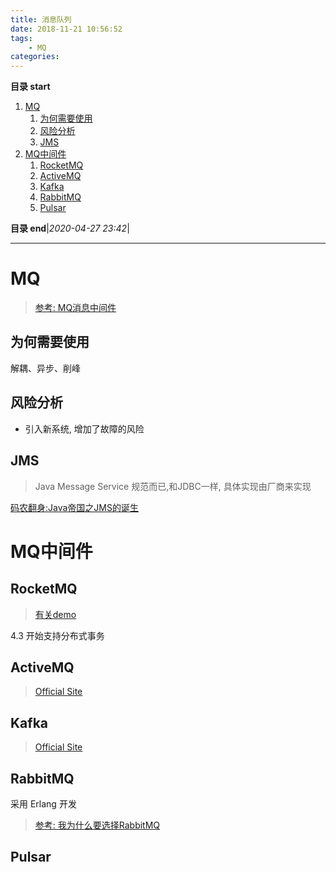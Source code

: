 ```yaml
---
title: 消息队列
date: 2018-11-21 10:56:52
tags: 
    - MQ
categories: 
---
```


**目录 start**

1. [MQ](#mq)
    1. [为何需要使用](#为何需要使用)
    1. [风险分析](#风险分析)
    1. [JMS](#jms)
1. [MQ中间件](#mq中间件)
    1. [RocketMQ](#rocketmq)
    1. [ActiveMQ](#activemq)
    1. [Kafka](#kafka)
    1. [RabbitMQ](#rabbitmq)
    1. [Pulsar](#pulsar)

**目录 end**|_2020-04-27 23:42_|
****************************************
# MQ

> [参考: MQ消息中间件](https://blog.csdn.net/qq_29676623/article/details/85108070)

## 为何需要使用
解耦、异步、削峰

## 风险分析
- 引入新系统, 增加了故障的风险

## JMS
> Java Message Service 规范而已,和JDBC一样, 具体实现由厂商来实现

[码农翻身:Java帝国之JMS的诞生](https://mp.weixin.qq.com/s?__biz=MzAxOTc0NzExNg==&mid=2665513515&idx=1&sn=380bb1cb56d4151fd3acc5aa86f1da9a&chksm=80d67a68b7a1f37e3d98fe4495eab4db097eedd695c99fbd8704cc0464595842c4da598b99e3&scene=21#wechat_redirect)

# MQ中间件
## RocketMQ
> [有关demo](https://github.com/lirenzuo/rocketmq-rocketmq-all-4.1.0-incubating)

4.3 开始支持分布式事务

## ActiveMQ
> [Official Site](http://activemq.apache.org/)

## Kafka
> [Official Site](http://kafka.apache.org/)

## RabbitMQ
采用 Erlang 开发

> [参考: 我为什么要选择RabbitMQ ](https://www.sojson.com/blog/48.html)

## Pulsar
